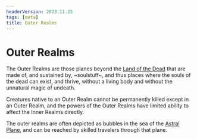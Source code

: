```yaml
---
headerVersion: 2023.11.25
tags: [meta]
title: Outer Realms
---
```

# Outer Realms

The Outer Realms are those planes beyond the [Land of the Dead](<spiritual-realms/land-of-the-dead.md>) that are made of, and sustained by, ~soulstuff~, and thus places where the souls of the dead can exist, and thrive, without a living body and without the unnatural magic of undeath. 

Creatures native to an Outer Realm cannot be permanently killed except in an Outer Realm, and the powers of the Outer Realms have limited ability to affect the Inner Realms directly. 

The outer realms are often depicted as bubbles in the sea of the [Astral Plane](<./astral-plane.md>), and can be reached by skilled travelers through that plane. 